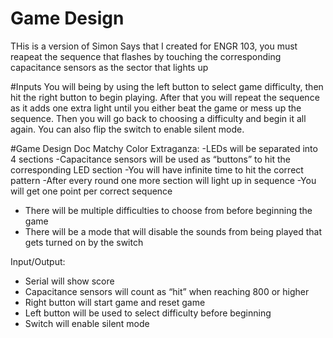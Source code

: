 # Game Design
THis is a version of Simon Says that I created for ENGR 103, you must reapeat the sequence that flashes by touching the corresponding capacitance sensors as the sector that lights up

#Inputs
You will being by using the left button to select game difficulty, then hit the right button to begin playing. After that you will repeat the sequence as it adds one extra light until you either beat the game or mess up the sequence. Then you will go back to choosing a difficulty and begin it all again. You can also flip the switch to enable silent mode.


#Game Design Doc
Matchy Color Extraganza:
-LEDs will be separated into 4 sections
-Capacitance sensors will be used as “buttons” to hit the corresponding LED section
-You will have infinite time to hit the correct pattern
-After every round one more section will light up in sequence
-You will get one point per correct sequence
- There will be multiple difficulties to choose from before beginning the game
- There will be a mode that will disable the sounds from being played that gets turned on by the switch


Input/Output:
- Serial will show score 
- Capacitance sensors will count as “hit” when reaching 800 or higher
- Right button will start game and reset game
- Left button will be used to select difficulty before beginning
- Switch will enable silent mode
